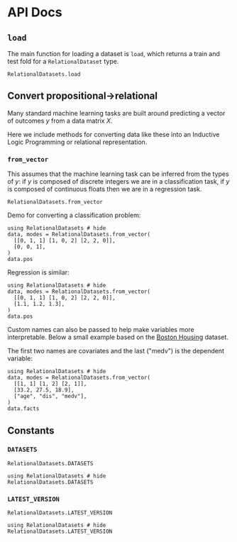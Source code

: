 # API Docs

## `load`

The main function for loading a dataset is `load`, which returns a train and
test fold for a `RelationalDataset` type.

```@docs
RelationalDatasets.load
```

## Convert propositional->relational

Many standard machine learning tasks are built around predicting a vector of
outcomes $y$ from a data matrix $X$.

Here we include methods for converting data like these into an Inductive
Logic Programming or relational representation.

### `from_vector`

This assumes that the machine learning task can be inferred from the types of
$y$: if $y$ is composed of discrete integers we are in a classification task,
if $y$ is composed of continuous floats then we are in a regression task.

```@docs
RelationalDatasets.from_vector
```

Demo for converting a classification problem:

```@example
using RelationalDatasets # hide
data, modes = RelationalDatasets.from_vector(
  [[0, 1, 1] [1, 0, 2] [2, 2, 0]],
  [0, 0, 1],
)
data.pos
```

Regression is similar:

```@example
using RelationalDatasets # hide
data, modes = RelationalDatasets.from_vector(
  [[0, 1, 1] [1, 0, 2] [2, 2, 0]],
  [1.1, 1.2, 1.3],
)
data.pos
```

Custom names can also be passed to help make variables more interpretable.
Below a small example based on the
[Boston Housing](https://srlearn.github.io/relational-datasets/dataset_descriptions/boston_housing/)
dataset.

The first two names are covariates and the last ("medv") is
the dependent variable:

```@example
using RelationalDatasets # hide
data, modes = RelationalDatasets.from_vector(
  [[1, 1] [1, 2] [2, 1]],
  [33.2, 27.5, 18.9],
  ["age", "dis", "medv"],
)
data.facts
```

## Constants

### `DATASETS`

```@docs
RelationalDatasets.DATASETS
```

```@example
using RelationalDatasets # hide
RelationalDatasets.DATASETS
```

### `LATEST_VERSION`

```@docs
RelationalDatasets.LATEST_VERSION
```

```@example
using RelationalDatasets # hide
RelationalDatasets.LATEST_VERSION
```
